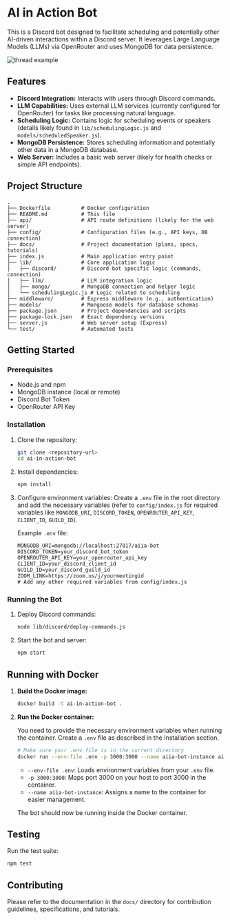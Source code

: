 # AI in Action Bot

This is a Discord bot designed to facilitate scheduling and potentially other AI-driven interactions within a Discord server. It leverages Large Language Models (LLMs) via OpenRouter and uses MongoDB for data persistence.

![thread example](https://p199.p4.n0.cdn.zight.com/items/kpur5QKm/6b9b4a9c-6b18-4f64-9e12-ef1038c7b012.png?v=48d8735515e5d82ca15cc2ea1c68a5c7)
## Features

*   **Discord Integration:** Interacts with users through Discord commands.
*   **LLM Capabilities:** Uses external LLM services (currently configured for OpenRouter) for tasks like processing natural language.
*   **Scheduling Logic:** Contains logic for scheduling events or speakers (details likely found in `lib/schedulingLogic.js` and `models/scheduledSpeaker.js`).
*   **MongoDB Persistence:** Stores scheduling information and potentially other data in a MongoDB database.
*   **Web Server:** Includes a basic web server (likely for health checks or simple API endpoints).

## Project Structure

```
.
├── Dockerfile          # Docker configuration
├── README.md           # This file
├── api/                # API route definitions (likely for the web server)
├── config/             # Configuration files (e.g., API keys, DB connection)
├── docs/               # Project documentation (plans, specs, tutorials)
├── index.js            # Main application entry point
├── lib/                # Core application logic
│   ├── discord/        # Discord bot specific logic (commands, connection)
│   ├── llm/            # LLM integration logic
│   ├── mongo/          # MongoDB connection and helper logic
│   └── schedulingLogic.js # Logic related to scheduling
├── middleware/         # Express middleware (e.g., authentication)
├── models/             # Mongoose models for database schemas
├── package.json        # Project dependencies and scripts
├── package-lock.json   # Exact dependency versions
├── server.js           # Web server setup (Express)
└── test/               # Automated tests
```

## Getting Started

### Prerequisites

*   Node.js and npm
*   MongoDB instance (local or remote)
*   Discord Bot Token
*   OpenRouter API Key

### Installation

1.  Clone the repository:
    ```bash
    git clone <repository-url>
    cd ai-in-action-bot
    ```
2.  Install dependencies:
    ```bash
    npm install
    ```
3.  Configure environment variables: Create a `.env` file in the root directory and add the necessary variables (refer to `config/index.js` for required variables like `MONGODB_URI`, `DISCORD_TOKEN`, `OPENROUTER_API_KEY`, `CLIENT_ID`, `GUILD_ID`).

    Example `.env` file:
    ```dotenv
    MONGODB_URI=mongodb://localhost:27017/aiia-bot
    DISCORD_TOKEN=your_discord_bot_token
    OPENROUTER_API_KEY=your_openrouter_api_key
    CLIENT_ID=your_discord_client_id
    GUILD_ID=your_discord_guild_id
    ZOOM_LINK=https://zoom.us/j/yourmeetingid
    # Add any other required variables from config/index.js
    ```

### Running the Bot

1.  Deploy Discord commands:
    ```bash
    node lib/discord/deploy-commands.js
    ```
2.  Start the bot and server:
    ```bash
    npm start
    ```

## Running with Docker

1.  **Build the Docker image:**
    ```bash
    docker build -t ai-in-action-bot .
    ```

2.  **Run the Docker container:**

    You need to provide the necessary environment variables when running the container. Create a `.env` file as described in the Installation section.

    ```bash
    # Make sure your .env file is in the current directory
    docker run --env-file .env -p 3000:3000 --name aiia-bot-instance ai-in-action-bot
    ```

    *   `--env-file .env`: Loads environment variables from your `.env` file.
    *   `-p 3000:3000`: Maps port 3000 on your host to port 3000 in the container.
    *   `--name aiia-bot-instance`: Assigns a name to the container for easier management.

    The bot should now be running inside the Docker container.

## Testing

Run the test suite:

```bash
npm test
```

## Contributing

Please refer to the documentation in the `docs/` directory for contribution guidelines, specifications, and tutorials. 